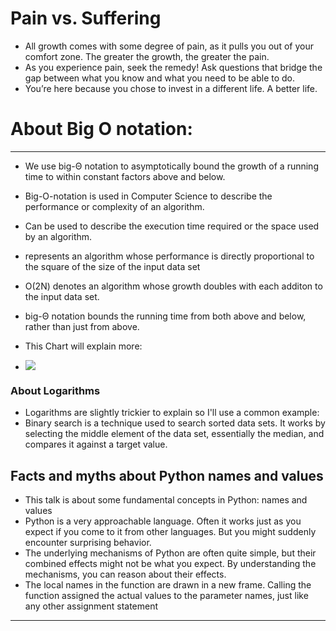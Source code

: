 # Pain vs. Suffering

- All growth comes with some degree of pain, as it pulls you out of your comfort zone. The greater the growth, the greater the pain.
- As you experience pain, seek the remedy! Ask questions that bridge the gap between what you know and what you need to be able to do.
- You’re here because you chose to invest in a different life. A better life.

# About Big O notation:

---

- We use big-Θ notation to asymptotically bound the growth of a running time to within constant factors above and below.
- Big-O-notation is used in Computer Science to describe the performance or complexity of an algorithm.
- Can be used to describe the execution time required or the space used by an algorithm.
- represents an algorithm whose performance is directly proportional to the square of the size of the input data set
- O(2N) denotes an algorithm whose growth doubles with each additon to the input data set.
- big-Θ notation bounds the running time from both above and below, rather than just from above.

- This Chart will explain more:
- ![](https://assets.digitalocean.com/articles/alligator/js/big-o-notation/o-complexity.png)

### About Logarithms

- Logarithms are slightly trickier to explain so I'll use a common example:
- Binary search is a technique used to search sorted data sets. It works by selecting the middle element of the data set, essentially the median, and compares it against a target value.

## Facts and myths about Python names and values

- This talk is about some fundamental concepts in Python: names and values
- Python is a very approachable language. Often it works just as you expect if you come to it from other languages. But you might suddenly encounter surprising behavior.
- The underlying mechanisms of Python are often quite simple, but their combined effects might not be what you expect. By understanding the mechanisms, you can reason about their effects.
- The local names in the function are drawn in a new frame. Calling the function assigned the actual values to the parameter names, just like any other assignment statement

---
